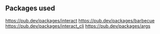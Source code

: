 
## Packages used

https://pub.dev/packages/interact
https://pub.dev/packages/barbecue
https://pub.dev/packages/interact_cli
https://pub.dev/packages/args

